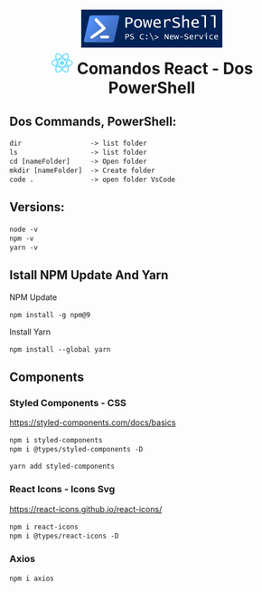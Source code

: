 
<div align="center">
    <h1>
    <img src="./src/img/powershell.jpg" width="250px"/>
    <br>
     <img src="./src/img/logo192.png" width="40x"/> Comandos React - Dos PowerShell
    </h1>
</div>

## Dos Commands, PowerShell:
```npm
dir                 -> list folder
ls                  -> list folder
cd [nameFolder]     -> Open folder
mkdir [nameFolder]  -> Create folder
code .              -> open folder VsCode
```

## Versions:
```npm
node -v
npm -v
yarn -v
```

## Istall NPM Update And Yarn
NPM Update 
```npm
npm install -g npm@9
```
Install Yarn
```npm
npm install --global yarn
```

## Components
### Styled Components - CSS
https://styled-components.com/docs/basics
```npm
npm i styled-components
npm i @types/styled-components -D
```
```npm
yarn add styled-components
```

### React Icons - Icons Svg
https://react-icons.github.io/react-icons/
```npm
npm i react-icons 
npm i @types/react-icons -D
```

### Axios
```npm
npm i axios
```